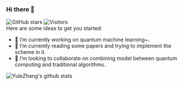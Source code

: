 ### Hi there 👋

<!--
**YuleZhang/YuleZhang** is a ✨ _special_ ✨ repository because its `README.md` (this file) appears on your GitHub profile.
-->
![GitHub stars](https://img.shields.io/github/stars/YuleZhang) ![Visitors](https://visitor-badge.laobi.icu/badge?page_id=yulezhang.visitor-badge)  
Here are some ideas to get you started:

- 🔭 I’m currently working on quantum machine learning~.
- 🌱 I’m currently reading some papers and trying to implement the scheme in it.
- 👯 I’m looking to collaborate on combining model between quantum computing and traditional algorithms.
<!--
- 🤔 I’m looking for help with ...
- 💬 Ask me about GitHub
- 📫 How to reach me: ...
- 😄 Pronouns: ...
- ⚡ Fun fact: ...
-->
![YuleZhang's github stats](https://github-readme-stats.vercel.app/api?username=YuleZhang&show_icons=true&theme=buefy)  

<!--
- ![Top Langs](https://github-readme-stats.vercel.app/api/top-langs/?username=YuleZhang&layout=compact)]
-->

